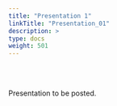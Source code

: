 ```yaml
---
title: "Presentation 1"
linkTitle: "Presentation_01"
description: >
type: docs
weight: 501
---
```


<br></br>

Presentation to be posted.





